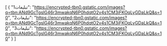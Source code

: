 [
  {
    "تبلیغات1": "https://encrypted-tbn0.gstatic.com/images?q=tbn:ANd9GcTgslG46r3mwakqN6P0hdqtO2v4s1CM3iFKOqLyGDaLkQ&s=10",
    "تبلیغات2": "https://encrypted-tbn0.gstatic.com/images?q=tbn:ANd9GcTgslG46r3mwakqN6P0hdqtO2v4s1CM3iFKOqLyGDaLkQ&s=10",
    "تبلیغات3": "https://encrypted-tbn0.gstatic.com/images?q=tbn:ANd9GcTgslG46r3mwakqN6P0hdqtO2v4s1CM3iFKOqLyGDaLkQ&s=10"
  }
]
